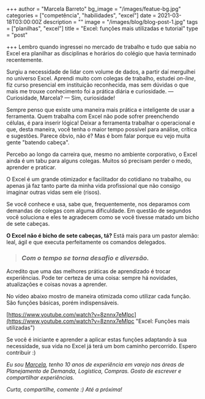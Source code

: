 +++
author = "Marcela Barreto"
bg_image = "/images/featue-bg.jpg"
categories = ["competência", "habilidades", "excel"]
date = 2021-03-18T03:00:00Z
description = ""
image = "/images/blog/blog-post-1.jpg"
tags = ["planilhas", "excel"]
title = "Excel: funções mais utilizadas e tutorial"
type = "post"

+++
Lembro quando ingressei no mercado de trabalho e tudo que sabia no Excel era planilhar as disciplinas e horários do colégio que havia terminado recentemente.

Surgiu a necessidade de lidar com volume de dados, a partir daí mergulhei no universo Excel. Aprendi muito com colegas de trabalho, estudei _on-line_, fiz curso presencial em instituição reconhecida, mas sem dúvidas o que mais me trouxe conhecimento foi a prática diária e curiosidade. — Curiosidade, Marcela? — Sim, curiosidade!

Sempre penso que existe uma maneira mais prática e inteligente de usar a ferramenta. Quem trabalha com Excel não pode sofrer preenchendo células, é para inserir lógica! Deixar a ferramenta trabalhar o operacional e que, desta maneira, você tenha o maior tempo possível para análise, crítica e sugestões. Parece óbvio, não é? Mas é bom falar porque eu vejo muita gente "batendo cabeça".

Percebo ao longo da carreira que, mesmo no ambiente corporativo, o Excel ainda é um tabu para alguns colegas. Muitos só precisam perder o medo, aprender e praticar.

O Excel é um grande otimizador e facilitador do cotidiano no trabalho, ou apenas já faz tanto parte da minha vida profissional que não consigo imaginar outras vidas sem ele (risos).

Se você conhece e usa, sabe que, frequentemente, nos deparamos com demandas de colegas com alguma dificuldade. Em questão de segundos você soluciona e eles te agradecem como se você tivesse matado um bicho de sete cabeças.

**O Excel não é bicho de sete cabeças, tá?** Está mais para um pastor alemão: leal, ágil e que executa perfeitamente os comandos delegados.

> ### _Com o tempo se torna desafio e diversão._

Acredito que uma das melhores práticas de aprendizado é trocar experiências. Pode ter certeza de uma coisa: sempre há novidades, atualizações e coisas novas a aprender.

No vídeo abaixo mostro de maneira otimizada como utilizar cada função. São funções básicas, porém indispensáveis.

[https://www.youtube.com/watch?v=8znnx7eMIpc](https://www.youtube.com/watch?v=8znnx7eMIpc "Excel: Funções mais utilizadas")

Se você é iniciante e aprender a aplicar estas funções adaptando à sua necessidade, sua vida no Excel já terá um bom caminho percorrido. Espero contribuir :)

_Eu sou_ [_Marcela_](https://www.linkedin.com/in/marcelabarreto/)_, tenho 10 anos de experiência em varejo nas áreas de Planejamento de Demanda, Logística, Compras. Gosto de escrever e compartilhar experiências._

_Curta, compartilhe, comente :) Até a próxima!_